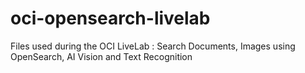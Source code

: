 # oci-opensearch-livelab

Files used during the OCI LiveLab : Search Documents, Images using OpenSearch, AI Vision and Text Recognition
